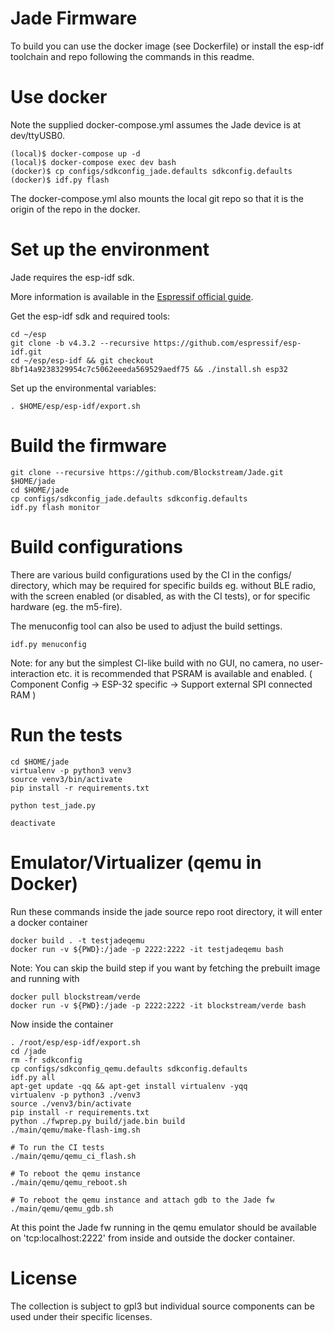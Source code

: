 # Jade Firmware

To build you can use the docker image (see Dockerfile) or install the esp-idf toolchain and repo following the commands in this readme.

# Use docker

Note the supplied docker-compose.yml assumes the Jade device is at
dev/ttyUSB0.

```
(local)$ docker-compose up -d
(local)$ docker-compose exec dev bash
(docker)$ cp configs/sdkconfig_jade.defaults sdkconfig.defaults
(docker)$ idf.py flash
```

The docker-compose.yml also mounts the local git repo so that it is the
origin of the repo in the docker.

# Set up the environment

Jade requires the esp-idf sdk.

More information is available in the [Espressif official guide](https://docs.espressif.com/projects/esp-idf/en/v4.3.2/esp32/get-started/index.html).

Get the esp-idf sdk and required tools:

```
cd ~/esp
git clone -b v4.3.2 --recursive https://github.com/espressif/esp-idf.git
cd ~/esp/esp-idf && git checkout 8bf14a9238329954c7c5062eeeda569529aedf75 && ./install.sh esp32
```

Set up the environmental variables:

```
. $HOME/esp/esp-idf/export.sh
```

# Build the firmware

```
git clone --recursive https://github.com/Blockstream/Jade.git $HOME/jade
cd $HOME/jade
cp configs/sdkconfig_jade.defaults sdkconfig.defaults
idf.py flash monitor
```

# Build configurations

There are various build configurations used by the CI in the configs/ directory, which may be required for specific builds eg. without BLE radio, with the screen enabled (or disabled, as with the CI tests), or for specific hardware (eg. the m5-fire).

The menuconfig tool can also be used to adjust the build settings.

```
idf.py menuconfig
```
Note: for any but the simplest CI-like build with no GUI, no camera, no user-interaction etc. it is recommended that PSRAM is available and enabled.  ( Component Config -> ESP-32 specific -> Support external SPI connected RAM )

# Run the tests

```
cd $HOME/jade
virtualenv -p python3 venv3
source venv3/bin/activate
pip install -r requirements.txt

python test_jade.py

deactivate
```

# Emulator/Virtualizer (qemu in Docker)

Run these commands inside the jade source repo root directory, it will enter a docker container

```
docker build . -t testjadeqemu
docker run -v ${PWD}:/jade -p 2222:2222 -it testjadeqemu bash
```

Note: You can skip the build step if you want by fetching the prebuilt image and running with

```
docker pull blockstream/verde
docker run -v ${PWD}:/jade -p 2222:2222 -it blockstream/verde bash
```

Now inside the container

```
. /root/esp/esp-idf/export.sh
cd /jade
rm -fr sdkconfig
cp configs/sdkconfig_qemu.defaults sdkconfig.defaults
idf.py all
apt-get update -qq && apt-get install virtualenv -yqq
virtualenv -p python3 ./venv3
source ./venv3/bin/activate
pip install -r requirements.txt
python ./fwprep.py build/jade.bin build
./main/qemu/make-flash-img.sh

# To run the CI tests
./main/qemu/qemu_ci_flash.sh

# To reboot the qemu instance
./main/qemu/qemu_reboot.sh

# To reboot the qemu instance and attach gdb to the Jade fw
./main/qemu/qemu_gdb.sh

```
At this point the Jade fw running in the qemu emulator should be available on 'tcp:localhost:2222' from inside and outside the docker container.

# License

The collection is subject to gpl3 but individual source components can be used under their specific licenses.
